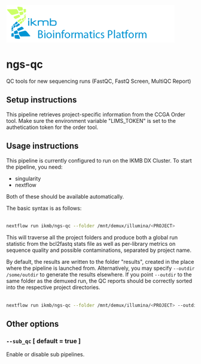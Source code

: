 ![](images/ikmb_bfx_logo.png)

# ngs-qc
QC tools for new sequencing runs (FastQC, FastQ Screen, MultiQC Report)

## Setup instructions

This pipeline retrieves project-specific information from the CCGA Order tool. Make sure the 
environment variable "LIMS_TOKEN" is set to the authetication token for the order tool. 

## Usage instructions

This pipeline is currently configured to run on the IKMB DX Cluster. To start the pipeline, you need:

* singularity
* nextflow

Both of these should be available automatically. 

The basic syntax is as follows:

```bash

nextflow run ikmb/ngs-qc --folder /mnt/demux/illumina/<PROJECT>

```

This will traverse all the project folders and produce both a global run statistic 
from the bcl2fastq stats file as well as per-library metrics on sequence 
quality and possible contaminations, separated by project name. 

By default, the results are written to the folder "results", created in the 
place where the pipeline is launched from. Alternatively, you may specify 
`--outdir /some/outdir` to generate the results elsewhere. If you point 
`--outdir` to  the same folder as the demuxed run, the QC reports should be 
correctly sorted into the respective project directories. 

```bash

nextflow run ikmb/ngs-qc --folder /mnt/demux/illumina/<PROJECT> --outdir /mnt/demux/illumina/<PROJECT>

```

## Other options

### `--sub_qc` [ default = true ]

Enable or disable sub pipelines. 
